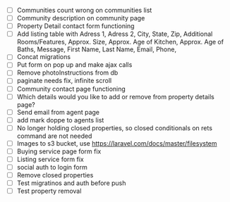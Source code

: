 - [ ] Communities count wrong on communities list
- [ ] Community description on community page
- [ ] Property Detail contact form functioning
- [ ] Add listing table with Adress 1, Adress 2, City, State, Zip, Additional Rooms/Features, Approx. Size, Approx. Age of Kitchen, Approx. Age of Baths,  Message, First Name, Last Name, Email, Phone,
- [ ] Concat migrations
- [ ] Put form on pop up and make ajax calls
- [ ] Remove photoInstructions from db
- [ ] paginate needs fix, infinite scroll
- [ ] Community contact page functioning
- [ ] Which details would you like to add or remove from property details page?
- [ ] Send email from agent page
- [ ] add mark doppe to agents list
- [ ] No longer holding closed properties, so closed conditionals on rets command are not needed
- [ ] Images to s3 bucket, use https://laravel.com/docs/master/filesystem
- [ ] Buying service page form fix
- [ ] Listing service form fix
- [ ] social auth to login form
- [ ] Remove closed properties
- [ ] Test migratinos and auth before push
- [ ] Test property removal

